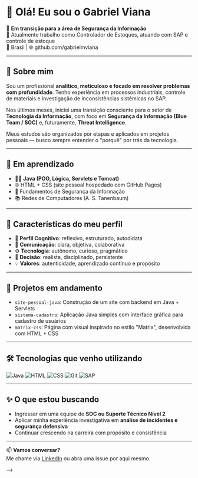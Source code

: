 # 👋 Olá! Eu sou o Gabriel Viana

🎯 **Em transição para a área de Segurança da Informação**  
💼 Atualmente trabalho como Controlador de Estoques, atuando com SAP e controle de estoque  
📍 Brasil | 🌐 github.com/gabrielmviana  

---

## 🧠 Sobre mim

Sou um profissional **analítico, meticuloso e focado em resolver problemas com profundidade**. Tenho experiência em processos industriais, controle de materiais e investigação de inconsistências sistêmicas no SAP.

Nos últimos meses, iniciei uma transição consciente para o setor de **Tecnologia da Informação**, com foco em **Segurança da Informação (Blue Team / SOC)** e, futuramente, **Threat Intelligence**.

Meus estudos são organizados por etapas e aplicados em projetos pessoais — busco sempre entender o "porquê" por trás da tecnologia.

---

## 🚀 Em aprendizado

- 👨‍💻 **Java (POO, Lógica, Servlets e Tomcat)**
- 🌐 HTML + CSS (site pessoal hospedado com GitHub Pages)
- 🔐 Fundamentos de Segurança da Informação
- 📚 Redes de Computadores (A. S. Tanenbaum)

---

## 📌 Características do meu perfil

- 🧩 **Perfil Cognitivo**: reflexivo, estruturado, autodidata
- 💬 **Comunicação**: clara, objetiva, colaborativa
- ⚙️ **Tecnologia**: autônomo, curioso, pragmático
- 🎯 **Decisão**: realista, disciplinado, persistente
- 💡 **Valores**: autenticidade, aprendizado contínuo e propósito

---

## 🧪 Projetos em andamento

- `site-pessoal-java`: Construção de um site com backend em Java + Servlets
- `sistema-cadastro`: Aplicação Java simples com interface gráfica para cadastro de usuários
- `matrix-css`: Página com visual inspirado no estilo "Matrix", desenvolvida com HTML + CSS

---

## 🛠️ Tecnologias que venho utilizando

![Java](https://img.shields.io/badge/Java-ED8B00?style=flat&logo=java&logoColor=white)
![HTML](https://img.shields.io/badge/HTML5-E34F26?style=flat&logo=html5&logoColor=white)
![CSS](https://img.shields.io/badge/CSS3-1572B6?style=flat&logo=css3&logoColor=white)
![Git](https://img.shields.io/badge/Git-F05032?style=flat&logo=git&logoColor=white)
![SAP](https://img.shields.io/badge/SAP-0FAAFF?style=flat&logo=sap&logoColor=white)

---

## ✨ O que estou buscando

- Ingressar em uma equipe de **SOC ou Suporte Técnico Nível 2**
- Aplicar minha experiência investigativa em **análise de incidentes e segurança defensiva**
- Continuar crescendo na carreira com propósito e consistência

---

📫 **Vamos conversar?**  
Me chame via [LinkedIn](https://www.linkedin.com/in/gabrielmviana) ou abra uma issue por aqui mesmo.  


-->
